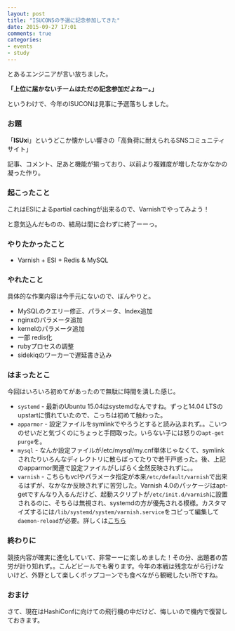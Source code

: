 ```yaml
---
layout: post
title: "ISUCON5の予選に記念参加してきた"
date: 2015-09-27 17:01
comments: true
categories: 
- events
- study
---
```


とあるエンジニアが言い放ちました。

**「上位に届かないチームはただの記念参加だよねー。」**

というわけで、今年のISUCONは見事に予選落ちしました。

### お題 ###

「**ISUx**i」というどこか懐かしい響きの「高負荷に耐えられるSNSコミュニティサイト」

記事、コメント、足あと機能が揃っており、以前より複雑度が増したなかなかの凝った作り。

### 起こったこと ###

これはESIによるpartial cachingが出来るので、Varnishでやってみよう！

と意気込んだものの、結局は間に合わずに終了ーーっ。

### やりたかったこと ###

- Varnish + ESI + Redis & MySQL

### やれたこと ###

具体的な作業内容は今手元にないので、ぼんやりと。

- MySQLのクエリー修正、パラメータ、Index追加
- nginxのパラメータ追加
- kernelのパラメータ追加
- 一部 redis化
- rubyプロセスの調整
- sidekiqのワーカーで遅延書き込み

### はまったとこ ###

今回はいろいろ初めてがあったので無駄に時間を潰した感じ。

- `systemd` -
最新のUbuntu 15.04はsystemdなんですね。ずっと14.04 LTSのupstartに慣れていたので、こっちは初めて触わった。
- `apparmor` -
設定ファイルをsymlinkでやろうとすると読み込まれず。。こいつのせいだと気づくのにちょっと手間取った。いらない子には怒りの`apt-get purge`を。
- `mysql` -
なんか設定ファイルが/etc/mysql/my.cnf単体じゃなくて、symlinkされたりいろんなディレクトリに散らばってたりで若干戸惑った。後、上記のapparmor関連で設定ファイルがしばらく全然反映されずに。。
- `varnish` -
こちらもvclやパラメータ指定が本来`/etc/default/varnish`で出来るはずが、なかなか反映されずに苦労した。Varnish 4.0のパッケージはapt-getですんなり入るんだけど、起動スクリプトが`/etc/init.d/varnish`に設置されるのに、そちらは無視され、systemdの方が優先される模様。カスタマイズするには`/lib/systemd/system/varnish.service`をコピって編集して`daemon-reload`が必要。詳しくは[こちら](http://deshack.net/how-to-varnish-listen-port-80-systemd/)

### 終わりに ###

競技内容が確実に進化していて、非常ーーに楽しめました！その分、出題者の苦労が計り知れず。。こんどビールでも奢ります。今年の本戦は残念ながら行けないけど、外野として楽しくポップコーンでも食べながら観戦したい所ですね。

### おまけ ###

さて、現在はHashiConfに向けての飛行機の中だけど、悔しいので機内で復習しておきます。
